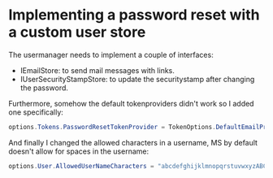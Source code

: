 # Implementing a password reset with a custom user store

The usermanager needs to implement a couple of interfaces:
* IEmailStore: to send mail messages with links.
* IUserSecurityStampStore: to update the securitystamp after changing the password.

Furthermore, somehow the default tokenproviders didn't work so I added one specifically:
```csharp
options.Tokens.PasswordResetTokenProvider = TokenOptions.DefaultEmailProvider;
```

And finally I changed the allowed characters in a username, MS by default doesn't allow for spaces in the username:
```csharp
options.User.AllowedUserNameCharacters = "abcdefghijklmnopqrstuvwxyzABCDEFGHIJKLMNOPQRSTUVWXYZ0123456789-._@+ ";
```